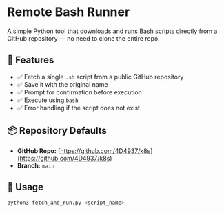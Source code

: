 # Remote Bash Runner

A simple Python tool that downloads and runs Bash scripts directly from a GitHub repository — no need to clone the entire repo.

## 🔧 Features

- ✅ Fetch a single `.sh` script from a public GitHub repository  
- ✅ Save it with the original name  
- ✅ Prompt for confirmation before execution  
- ✅ Execute using `bash`  
- ✅ Error handling if the script does not exist  

## 📦 Repository Defaults

- **GitHub Repo:** [https://github.com/4D4937/k8s](https://github.com/4D4937/k8s)  
- **Branch:** `main`

## 🚀 Usage

```bash
python3 fetch_and_run.py <script_name>
